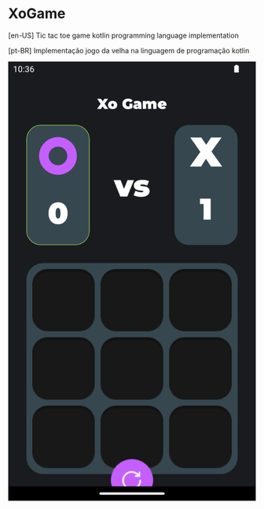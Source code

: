 # XoGame 
[en-US]
Tic tac toe game kotlin programming language implementation

[pt-BR]
Implementação jogo da velha na linguagem de programação kotlin

<img src="Screenshot_20230923_193808.png">
